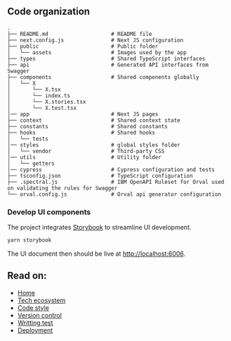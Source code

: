 ## Code organization

```
.
├── README.md                    # README file
├── next.config.js               # Next JS configuration
├── public                       # Public folder
│   └── assets                   # Images used by the app
├── types                        # Shared TypeScript interfaces
├── api                          # Generated API interfaces from Swagger
├── components                   # Shared components globally
│   └── X
│       └── X.tsx
│       └── index.ts
│       └── X.stories.tsx
│       └── X.test.tsx
│── app                          # Next JS pages
├── context                      # Shared context state
├── constants                    # Shared constants
├── hooks                        # Shared hooks
│   └── tests
│── styles                       # global styles folder
│   └── vendor                   # Third-party CSS
│── utils                        # Utility folder
│   └── getters
│── cypress                      # Cypress configuration and tests
├── tsconfig.json                # TypeScript configuration
├── .spectral.js                 # IBM OpenAPI Ruleset for Orval used on validating the rules for Swagger
└── orval.config.js              # Orval api generator configuration
```

### Develop UI components

The project integrates [Storybook](https://storybook.js.org/) to streamline UI
development.

```bash
yarn storybook
```

The UI document then should be live at
[http://localhost:6006](http://localhost:6006).

## Read on:

- [Home](README.md)
- [Tech ecosystem](./TECH_ECOSYSTEM.md)
- [Code style](./docs/CODE_STYLE.md)
- [Version control](./VERSION_CONTROL.md)
- [Writting test](./WRITING_TEST.md)
- [Deployment](./DEPLOYMENT.md)
